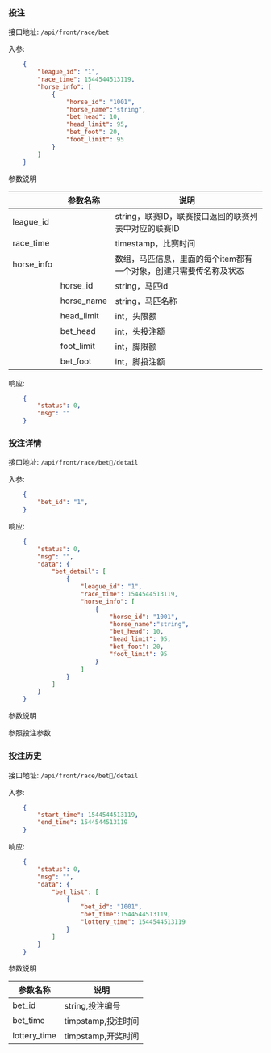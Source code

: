 ### 投注

接口地址: ``/api/front/race/bet``

入参: 
```json
    {
        "league_id": "1",
        "race_time": 1544544513119,
        "horse_info": [
            {
                "horse_id": "1001",
                "horse_name":"string",
                "bet_head": 10,
                "head_limit": 95,
                "bet_foot": 20,
                "foot_limit": 95
            }
        ]
    }
```
参数说明

||参数名称|说明|
|----|----|----|
|league_id||string，联赛ID，联赛接口返回的联赛列表中对应的联赛ID|
|race_time||timestamp，比赛时间|
|horse_info||数组，马匹信息，里面的每个item都有一个对象，创建只需要传名称及状态|
||horse_id|string，马匹id|
||horse_name|string，马匹名称|
||head_limit|int，头限额|
||bet_head|int，头投注额|
||foot_limit|int，脚限额|
||bet_foot|int，脚投注额|

响应: 
```json
    {
        "status": 0,
        "msg": ""
    }
```

### 投注详情

接口地址: ``/api/front/race/bet/detail``

入参: 
```json
    {
        "bet_id": "1",
    }
```


响应: 
```json
    {
        "status": 0,
        "msg": "",
        "data": {
            "bet_detail": [
                {
                    "league_id": "1",
                    "race_time": 1544544513119,
                    "horse_info": [
                        {
                            "horse_id": "1001",
                            "horse_name":"string",
                            "bet_head": 10,
                            "head_limit": 95,
                            "bet_foot": 20,
                            "foot_limit": 95
                        }
                    ]
                }
            ]
        }
    }
```
参数说明

参照投注参数


### 投注历史

接口地址: ``/api/front/race/bet/detail``

入参: 
```json
    {
        "start_time": 1544544513119,
        "end_time": 1544544513119
    }
```

响应: 
```json
    {
        "status": 0,
        "msg": "",
        "data": {
            "bet_list": [
                {
                    "bet_id": "1001",
                    "bet_time":1544544513119,
                    "lottery_time": 1544544513119
                }
            ]
        }
    }
```
参数说明

|参数名称|说明|
|----|----|
|bet_id|string,投注编号|
|bet_time|timpstamp,投注时间|
|lottery_time|timpstamp,开奖时间|